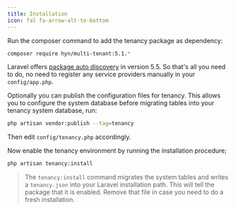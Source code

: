 ```yaml
---
title: Installation
icon: fal fa-arrow-alt-to-bottom
---
```

Run the composer command to add the tenancy package as dependency:

```bash
composer require hyn/multi-tenant:5.1.*
```

Laravel offers [package auto discovery](https://medium.com/@taylorotwell/package-auto-discovery-in-laravel-5-5-ea9e3ab20518)
in version 5.5. So that's all you need to do, no need to register any
service providers manually in your `config/app.php`.

Optionally you can publish the configuration files for tenancy. This allows you to configure
the system database before migrating tables into your tenancy system database, run:

```bash
php artisan vendor:publish --tag=tenancy
```

Then edit `config/tenancy.php` accordingly.

Now enable the tenancy environment by running the installation procedure;

```bash
php artisan tenancy:install
```

> The `tenancy:install` command migrates the system tables and writes a `tenancy.json` into
your Laravel installation path. This will tell the package that it is enabled. Remove
that file in case you need to do a fresh installation.
